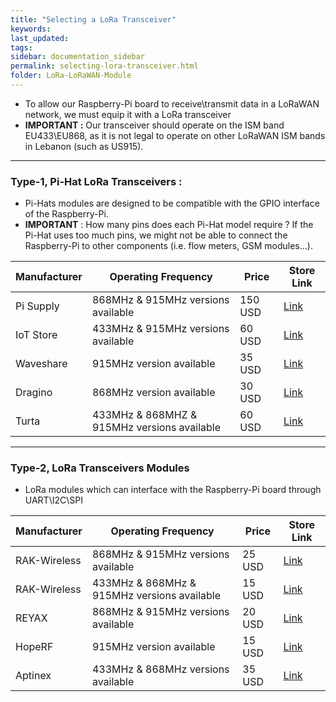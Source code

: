 ```yaml
---
title: "Selecting a LoRa Transceiver"
keywords: 
last_updated: 
tags: 
sidebar: documentation_sidebar
permalink: selecting-lora-transceiver.html
folder: LoRa-LoRaWAN-Module
---
```



- To allow our Raspberry-Pi board to receive\transmit data in a LoRaWAN network, we must equip it with a LoRa transceiver
- **IMPORTANT :** Our transceiver should operate on the ISM band  EU433\EU868, as it is not legal to operate on other LoRaWAN ISM bands in Lebanon (such as US915).

---



### **Type-1, Pi-Hat LoRa Transceivers** :

- Pi-Hats modules are designed to be compatible with the GPIO interface of the Raspberry-Pi.
- **IMPORTANT** : How many pins does each Pi-Hat model require ? If the Pi-Hat uses too much pins, we might not be able to connect the Raspberry-Pi to other components (i.e. flow meters, GSM modules...).

| Manufacturer  | Operating Frequency | Price | Store Link |
| ------- |  -------- |  ----- | ----- |
| Pi Supply | 868MHz & 915MHz versions available | 150 USD | [Link](https://uk.pi-supply.com/products/iot-lora-node-phat-for-raspberry-pi?_pos=41&_sid=30d832a4c&_ss=r)|
| IoT Store | 433MHz & 915MHz versions available | 60 USD | [Link](https://www.iot-store.com.au/products/lora-and-gps-hat-for-raspberry-pi-long-range-transceiver) |
| Waveshare  | 915MHz version available | 35 USD | [Link](https://www.amazon.com/SX1262-LoRa-HAT-Transmission-Communication/dp/B07W83FCCZ)  |
| Dragino | 868MHz version available | 30 USD | [Link](https://www.antratek.com/raspberry-pi-lora-gps-hat-868mhz) |
| Turta   | 433MHz & 868MHZ & 915MHz versions available |  60 USD | [Link](https://turta.io/collections/raspberry-pi-hats/products/lora-hat?variant=12549674958895) |

---


### **Type-2, LoRa Transceivers Modules**

- LoRa modules which can interface with the Raspberry-Pi board through UART\I2C\SPI

| Manufacturer | Operating Frequency | Price | Store Link |
| ------- |  -------- |  ----- | ----- |
| RAK-Wireless | 868MHz & 915MHz versions available | 25 USD | [Link](https://uk.pi-supply.com/products/rak813-lorab-ble5-and-lora-module-based-on-nrf52832-and-sx127x?_pos=15&_sid=30d832a4c&_ss=r)|
| RAK-Wireless | 433MHz & 868MHz & 915MHz versions available | 15 USD | [Link](https://uk.pi-supply.com/products/rak811-lora-lorawan-module?_pos=18&_sid=30d832a4c&_ss=r) |
| REYAX | 868MHz & 915MHz versions available | 20 USD | [Link](https://www.amazon.com/RYLR896-Module-SX1276-Antenna-Command/dp/B07NB3BK5H/ref=sr_1_1?dchild=1&keywords=LoRa&qid=1594195384&rnid=2941120011&s=pc&sr=1-1) |
| HopeRF  | 915MHz version available | 15 USD | [Link](https://www.amazon.com/RFM95W-915Mhz-Transceiver-SX1276-compatible/dp/B01F6HPWMC)|
| Aptinex | 433MHz & 868MHz versions available  | 35 USD | [Link](https://www.amazon.com/Aptinex-LoRaNode-RN2483A-Microchip-LoRaWAN/dp/B01N2RJPMJ/ref=sr_1_4?dchild=1&keywords=LoRa&qid=1594195384&rnid=2941120011&s=pc&sr=1-4) |